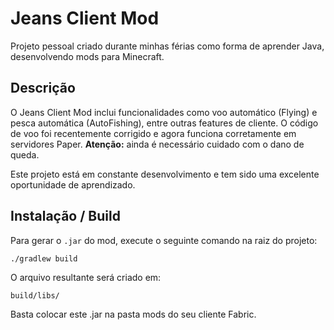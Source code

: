 # Jeans Client Mod

Projeto pessoal criado durante minhas férias como forma de aprender Java, desenvolvendo mods para Minecraft.

## Descrição
O Jeans Client Mod inclui funcionalidades como voo automático (Flying) e pesca automática (AutoFishing), entre outras features de cliente. O código de voo foi recentemente corrigido e agora funciona corretamente em servidores Paper. **Atenção:** ainda é necessário cuidado com o dano de queda.

Este projeto está em constante desenvolvimento e tem sido uma excelente oportunidade de aprendizado.

## Instalação / Build
Para gerar o `.jar` do mod, execute o seguinte comando na raiz do projeto:

```bash
./gradlew build
```
O arquivo resultante será criado em:

```
build/libs/
```

Basta colocar este .jar na pasta mods do seu cliente Fabric.
